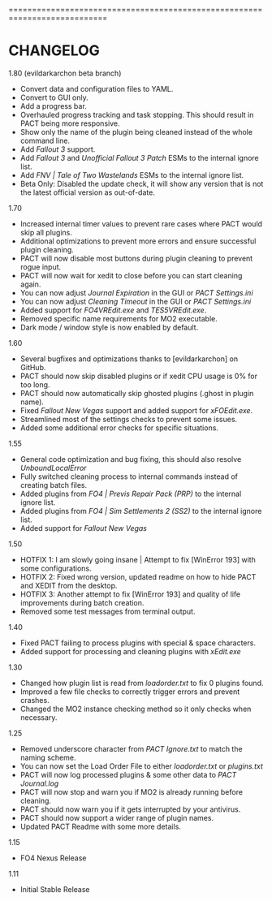 ===========================================================================
# CHANGELOG #

1.80 (evildarkarchon beta branch)
- Convert data and configuration files to YAML.
- Convert to GUI only.
- Add a progress bar.
- Overhauled progress tracking and task stopping. This should result in PACT being more responsive.
- Show only the name of the plugin being cleaned instead of the whole command line.
- Add *Fallout 3* support.
- Add *Fallout 3* and *Unofficial Fallout 3 Patch* ESMs to the internal ignore list.
- Add *FNV | Tale of Two Wastelands* ESMs to the internal ignore list.
- Beta Only: Disabled the update check, it will show any version that is not the latest official version as out-of-date.

1.70
- Increased internal timer values to prevent rare cases where PACT would skip all plugins.
- Additional optimizations to prevent more errors and ensure successful plugin cleaning.
- PACT will now disable most buttons during plugin cleaning to prevent rogue input.
- PACT will now wait for xedit to close before you can start cleaning again.
- You can now adjust *Journal Expiration* in the GUI or *PACT Settings.ini*
- You can now adjust *Cleaning Timeout* in the GUI or *PACT Settings.ini*
- Added support for *FO4VREdit.exe* and *TES5VREdit.exe*.
- Removed specific name requirements for MO2 executable.
- Dark mode / window style is now enabled by default.

1.60
- Several bugfixes and optimizations thanks to [evildarkarchon] on GitHub.
- PACT should now skip disabled plugins or if xedit CPU usage is 0% for too long.
- PACT should now automatically skip ghosted plugins (.ghost in plugin name).
- Fixed *Fallout New Vegas* support and added support for *xFOEdit.exe*.
- Streamlined most of the settings checks to prevent some issues.
- Added some additional error checks for specific situations.

1.55
- General code optimization and bug fixing, this should also resolve *UnboundLocalError*
- Fully switched cleaning process to internal commands instead of creating batch files.
- Added plugins from *FO4 | Previs Repair Pack (PRP)* to the internal ignore list.
- Added plugins from *FO4 | Sim Settlements 2 (SS2)* to the internal ignore list.
- Added support for *Fallout New Vegas*

1.50
- HOTFIX 1: I am slowly going insane | Attempt to fix [WinError 193] with some configurations.
- HOTFIX 2: Fixed wrong version, updated readme on how to hide PACT and XEDIT from the desktop.
- HOTFIX 3: Another attempt to fix [WinError 193] and quality of life improvements during batch creation.
- Removed some test messages from terminal output.

1.40
- Fixed PACT failing to process plugins with special & space characters.
- Added support for processing and cleaning plugins with *xEdit.exe*

1.30
- Changed how plugin list is read from *loadorder.txt* to fix 0 plugins found.
- Improved a few file checks to correctly trigger errors and prevent crashes.
- Changed the MO2 instance checking method so it only checks when necessary.

1.25
- Removed underscore character from *PACT Ignore.txt* to match the naming scheme.
- You can now set the Load Order File to either *loadorder.txt* or *plugins.txt*
- PACT will now log processed plugins & some other data to *PACT Journal.log*
- PACT will now stop and warn you if MO2 is already running before cleaning.
- PACT should now warn you if it gets interrupted by your antivirus.
- PACT should now support a wider range of plugin names.
- Updated PACT Readme with some more details.

1.15
- FO4 Nexus Release

1.11
- Initial Stable Release
